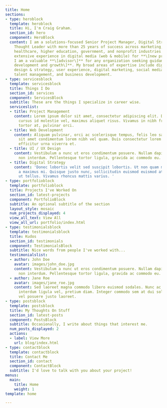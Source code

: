 ```yaml
---
title: Home
sections:
- type: heroblock
  template: heroblock
  title: Hi, I'm Craig Graham.
  section_id: hero
  component: HeroBlock
  content: I am a solutions-focused Senior Project Manager, Digital Strategist, and
    Thought Leader with more than 25 years of success across marketing, advertising,
    healthcare, higher education, government, and nonprofit industries. Leveraging
    extensive experience in digital media (web & mobile) for **\[new product testing\]**,
    I am a valuable **\[advisor\]** for any organization seeking guidance on **\[product
    development and growth\]**. My broad areas of expertise include digital media
    design & strategy, user experience, digital marketing, social media marketing,
    talent management, and business development.
- type: servicesblock
  template: servicesblock
  title: Things I Do
  section_id: services
  component: ServicesBlock
  subtitle: These are the things I specialize in career wise.
  serviceslist:
  - title: Project Management
    content: Lorem ipsum dolor sit amet, consectetur adipiscing elit. Donec nisl ligula,
      cursus id molestie vel, maximus aliquet risus. Vivamus in nibh fringilla, fringilla
      tortor at, pulvinar orci.
  - title: Web Development
    content: Aliquam pulvinar, orci ac scelerisque tempus, felis leo sagittis justo,
      sit amet condimentum lorem nibh vel quam. Duis consectetur lorem ipsum, non
      efficitur urna viverra et.
  - title: UI / UX Design
    content: Vestibulum a nunc ut eros condimentum posuere. Nullam dapibus quis nunc
      non interdum. Pellentesque tortor ligula, gravida ac commodo eu.
  - title: Digital Strategy
    content: 'Donec lobortis velit sed suscipit lobortis. Ut non quam metus. Nullam
      a maximus mi. Quisque justo nunc, sollicitudin euismod euismod at, tincidunt
      ut tellus. Vivamus rhoncus mattis varius. '
- type: portfolioblock
  template: portfolioblock
  title: Projects I've Worked On
  section_id: latest-projects
  component: PortfolioBlock
  subtitle: An optional subtitle of the section
  layout_style: mosaic
  num_projects_displayed: 4
  view_all_text: View All
  view_all_url: portfolio/index.html
- type: testimonialsblock
  template: testimonialsblock
  title: Kudos
  section_id: testimonials
  component: TestimonialsBlock
  subtitle: Nice words from people I've worked with...
  testimonialslist:
  - author: John Doe
    avatar: images/john_doe.jpg
    content: Vestibulum a nunc ut eros condimentum posuere. Nullam dapibus quis nunc
      non interdum. Pellentesque tortor ligula, gravida ac commodo eu.
  - author: Jane Roe
    avatar: images/jane_roe.jpg
    content: Sed laoreet magna commodo libero euismod sodales. Nunc ac libero convallis,
      interdum ligula vel, pretium diam. Integer commodo sem at dui sollicitudin,
      vel posuere justo laoreet.
- type: postsblock
  template: postsblock
  title: My Thoughts On Stuff
  section_id: latest-posts
  component: PostsBlock
  subtitle: Occasionally, I write about things that interest me.
  num_posts_displayed: 2
  actions:
  - label: View More
    url: blog/index.html
- type: contactblock
  template: contactblock
  title: Contact Me
  section_id: contact
  component: ContactBlock
  subtitle: I'd love to talk with you about your project!
menus:
  main:
    title: Home
    weight: 1
template: home

---
```

